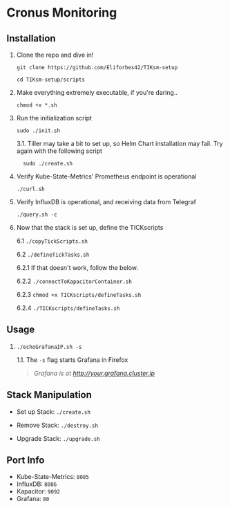 # Cronus Monitoring

## Installation

1.   Clone the repo and dive in!

         git clone https://github.com/Eliforbes42/TIKsm-setup

         cd TIKsm-setup/scripts

2.   Make everything extremely executable, if you're daring..

         chmod +x *.sh

3.   Run the initialization script
                   
         sudo ./init.sh

        3.1.   Tiller may take a bit to set up, so Helm Chart installation may fail. Try again with the following script

           sudo ./create.sh

4.   Verify Kube-State-Metrics' Prometheus endpoint is operational

         ./curl.sh

5.   Verify InfluxDB is operational, and receiving data from Telegraf

         ./query.sh -c

6.   Now that the stack is set up, define the TICKscripts

        6.1 `./copyTickScripts.sh`  

        6.2 `./defineTickTasks.sh`

        6.2.1 If that doesn't work, follow the below.       

        6.2.2 `./connectToKapacitorContainer.sh`

        6.2.3 `chmod +x TICKscripts/defineTasks.sh`

        6.2.4 `./TICKscripts/defineTasks.sh`

## Usage

1.  `./echoGrafanaIP.sh -s`

    1.1.  The `-s` flag starts Grafana in Firefox

    > _Grafana is at http://your.grafana.cluster.ip_


## Stack Manipulation

- Set up Stack:  `./create.sh`

- Remove Stack:  `./destroy.sh`

- Upgrade Stack: `./upgrade.sh`        

## Port Info
* Kube-State-Metrics: `8085`
* InfluxDB: `8086`
* Kapacitor: `9092`
* Grafana: `80`